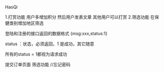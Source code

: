 HaoQi

1.打赏功能   用户多增加积分   然后用户发表文章  其他用户可以打赏
2.筛选功能  在保健类别增加地区筛选

登陆和注册的接口返回的数据格式
{msg:xxx,status:1}

status ：状态，必须返回，1 是成功，其它随意

所有的status = 1都视为请求成功

提交订单页面
筛选功能
//忘记密码